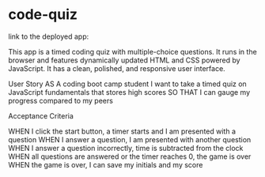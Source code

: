 # code-quiz

link to the deployed app:

This app is a timed coding quiz with multiple-choice questions. It runs in the browser and features dynamically updated HTML and CSS powered by JavaScript. It has a clean, polished, and responsive user interface.

User Story
AS A coding boot camp student I want to take a timed quiz on JavaScript fundamentals that stores high scores SO THAT I can gauge my progress compared to my peers

Acceptance Criteria

WHEN I click the start button, a timer starts and I am presented with a question
WHEN I answer a question, I am presented with another question
WHEN I answer a question incorrectly, time is subtracted from the clock
WHEN all questions are answered or the timer reaches 0, the game is over
WHEN the game is over, I can save my initials and my score
